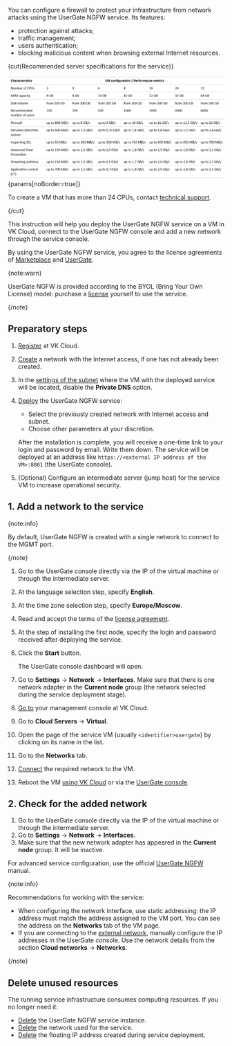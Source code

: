 You can configure a firewall to protect your infrastructure from network attacks using the UserGate NGFW service. Its features:

- protection against attacks;
- traffic management;
- users authentication;
- blocking malicious content when browsing external Internet resources.

{cut(Recommended server specifications for the service)}

![Recommended server specifications for the service](./assets/usergate_vm_recommendation_table_en.png){params[noBorder=true]}

To create a VM that has more than 24 CPUs, contact [technical support](mailto:support@mcs.mail.ru).

{/cut}

This instruction will help you deploy the UserGate NGFW service on a VM in VK Cloud, connect to the UserGate NGFW console and add a new network through the service console.

By using the UserGate NGFW service, you agree to the license agreements of [Marketplace](/en/intro/start/legal/marketplace) and [UserGate](https://www.usergate.com/usergate-eula).

{note:warn}

UserGate NGFW is provided according to the BYOL (Bring Your Own License) model: purchase a [license](https://www.usergate.com/purchase) yourself to use the service.

{/note}

## Preparatory steps

1. [Register](/en/intro/start/account-registration) at VK Cloud.
1. [Create](/en/networks/vnet/instructions/net#creating_network) a network with the Internet access, if one has not already been created.
1. In the [settings of the subnet](/en/networks/vnet/instructions/net#editing_subnet) where the VM with the deployed service will be located, disable the **Private DNS** option.
1. [Deploy](../../instructions/pr-instance-add) the UserGate NGFW service:

   - Select the previously created network with Internet access and subnet.
   - Choose other parameters at your discretion.

   After the installation is complete, you will receive a one-time link to your login and password by email. Write them down. The service will be deployed at an address like `https://<external IP address of the VM>:8001` (the UserGate console).

1. (Optional) Configure an intermediate server (jump host) for the service VM to increase operational security.

## 1. Add a network to the service

{note:info}

By default, UserGate NGFW is created with a single network to connect to the MGMT port.

{/note}

1. Go to the UserGate console directly via the IP of the virtual machine or through the intermediate server.
1. At the language selection step, specify **English**.
1. At the time zone selection step, specify **Europe/Moscow**.
1. Read and accept the terms of the [license agreement](https://www.usergate.com/usergate-eula).
1. At the step of installing the first node, specify the login and password received after deploying the service.
1. Click the **Start** button.

   The UserGate console dashboard will open.

1. Go to **Settings** → **Network** → **Interfaces**. Make sure that there is one network adapter in the **Current node** group (the network selected during the service deployment stage).
1. [Go to](https://msk.cloud.vk.com/app/en) your management console at VK Cloud.
1. Go to **Cloud Servers** → **Virtual**.
1. Open the page of the service VM (usually `<identifier>usergate`) by clicking on its name in the list.
1. Go to the **Networks** tab.
1. [Connect](/en/computing/iaas/instructions/vm/vm-add-net#connecting_the_network_to_the_vm) the required network to the VM.
1. Reboot the VM [using VK Cloud](/en/computing/iaas/instructions/vm/vm-manage#start_stop_restart_vm) or via the [UserGate console](https://support.usergate.com/docs/version/7.x/usergate-7/422-server-operations).

## 2. Check for the added network

1. Go to the UserGate console directly via the IP of the virtual machine or through the intermediate server.
1. Go to **Settings** → **Network** → **Interfaces**.
1. Make sure that the new network adapter has appeared in the **Current node** group. It will be inactive.

For advanced service configuration, use the official [UserGate NGFW](https://support.usergate.com/docs/version/7.x/usergate-7) manual.

{note:info}

Recommendations for working with the service:

- When configuring the network interface, use static addressing: the IP address must match the address assigned to the VM port. You can see the address on the **Networks** tab of the VM page.
- If you are connecting to the [external network](/en/networks/vnet/concepts/net-types#external_net), manually configure the IP addresses in the UserGate console. Use the network details from the section **Cloud networks** → **Networks**.

{/note}

## Delete unused resources

The running service infrastructure consumes computing resources. If you no longer need it:

- [Delete](../../instructions/pr-instance-manage#deleting_a_service_instance) the UserGate NGFW service instance.
- [Delete](/en/networks/vnet/instructions/net#deleting_network) the network used for the service.
- [Delete](/en/networks/vnet/instructions/ip/floating-ip#removing_floating_ip_address_from_the_project) the floating IP address created during service deployment.

